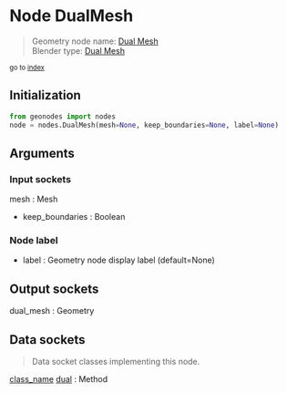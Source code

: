 
# Node DualMesh

> Geometry node name: [Dual Mesh](https://docs.blender.org/manual/en/latest/modeling/geometry_nodes/material/dual_mesh.html)<br>
  Blender type: [Dual Mesh](https://docs.blender.org/api/current/bpy.types.GeometryNodeDualMesh.html)
  
<sub>go to [index](/docs/index.md)</sub>

## Initialization

```python
from geonodes import nodes
node = nodes.DualMesh(mesh=None, keep_boundaries=None, label=None)
```



## Arguments


### Input sockets

mesh : Mesh
- keep_boundaries : Boolean

### Node label

- label : Geometry node display label (default=None)

## Output sockets

dual_mesh : Geometry

## Data sockets

> Data socket classes implementing this node.
  
[class_name](/docs/sockets/Mesh.md) [dual](/docs/sockets/Mesh.md#dual) : Method

